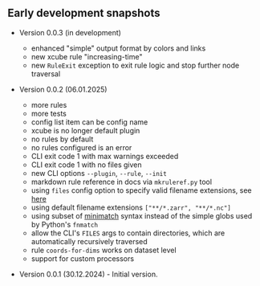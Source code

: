 
## Early development snapshots

- Version 0.0.3 (in development)
  - enhanced "simple" output format by colors and links 
  - new xcube rule "increasing-time"
  - new `RuleExit` exception to exit rule logic and 
    stop further node traversal

- Version 0.0.2 (06.01.2025) 
  - more rules
  - more tests
  - config list item can be config name
  - xcube is no longer default plugin
  - no rules by default
  - no rules configured is an error
  - CLI exit code 1 with max warnings exceeded 
  - CLI exit code 1 with no files given
  - new CLI options `--plugin`, `--rule`, `--init`
  - markdown rule reference in docs via `mkruleref.py` tool
  - using `files` config option to specify valid filename extensions, see
    [here](https://eslint.org/docs/latest/use/configure/configuration-files#specifying-files-with-arbitrary-extensions)
  - using default filename extensions `["**/*.zarr", "**/*.nc"]`
  - using subset of [minimatch](https://github.com/isaacs/minimatch) 
    syntax instead of the simple globs used by Python's `fnmatch`
  - allow the CLI's `FILES` args to contain directories, which are 
    automatically recursively traversed
  - rule `coords-for-dims` works on dataset level
  - support for custom processors
  
- Version 0.0.1 (30.12.2024) - Initial version. 
